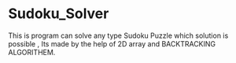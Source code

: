 # Sudoku_Solver
This is program can solve any type Sudoku Puzzle which solution is possible , Its made by the help of 2D array and BACKTRACKING ALGORITHEM.
